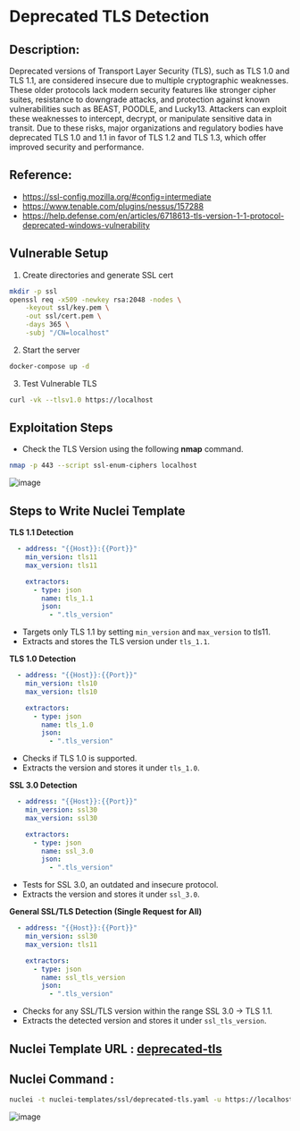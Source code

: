 # Deprecated TLS Detection

## Description:
Deprecated versions of Transport Layer Security (TLS), such as TLS 1.0 and TLS 1.1, are considered insecure due to multiple cryptographic weaknesses. These older protocols lack modern security features like stronger cipher suites, resistance to downgrade attacks, and protection against known vulnerabilities such as BEAST, POODLE, and Lucky13. Attackers can exploit these weaknesses to intercept, decrypt, or manipulate sensitive data in transit. Due to these risks, major organizations and regulatory bodies have deprecated TLS 1.0 and 1.1 in favor of TLS 1.2 and TLS 1.3, which offer improved security and performance.

## Reference:
- https://ssl-config.mozilla.org/#config=intermediate
- https://www.tenable.com/plugins/nessus/157288
- https://help.defense.com/en/articles/6718613-tls-version-1-1-protocol-deprecated-windows-vulnerability

## Vulnerable Setup

1. Create directories and generate SSL cert

```bash
mkdir -p ssl
openssl req -x509 -newkey rsa:2048 -nodes \
    -keyout ssl/key.pem \
    -out ssl/cert.pem \
    -days 365 \
    -subj "/CN=localhost"
```

2. Start the server

```bash
docker-compose up -d
```

3. Test Vulnerable TLS

```bash
curl -vk --tlsv1.0 https://localhost
```

## Exploitation Steps

- Check the TLS Version using the following **nmap** command.

```bash
nmap -p 443 --script ssl-enum-ciphers localhost
```

![image](https://github.com/user-attachments/assets/fd45e3ea-8389-4de1-8d5f-b3d7ff270310)

## Steps to Write Nuclei Template

**TLS 1.1 Detection**

```yaml
  - address: "{{Host}}:{{Port}}"
    min_version: tls11
    max_version: tls11

    extractors:
      - type: json
        name: tls_1.1
        json:
          - ".tls_version"
```

- Targets only TLS 1.1 by setting `min_version` and `max_version` to tls11.
- Extracts and stores the TLS version under `tls_1.1`.

**TLS 1.0 Detection**

```yaml
  - address: "{{Host}}:{{Port}}"
    min_version: tls10
    max_version: tls10

    extractors:
      - type: json
        name: tls_1.0
        json:
          - ".tls_version"
```

- Checks if TLS 1.0 is supported.
- Extracts the version and stores it under `tls_1.0`.

**SSL 3.0 Detection**

```yaml
  - address: "{{Host}}:{{Port}}"
    min_version: ssl30
    max_version: ssl30

    extractors:
      - type: json
        name: ssl_3.0
        json:
          - ".tls_version"
```

- Tests for SSL 3.0, an outdated and insecure protocol.
- Extracts the version and stores it under `ssl_3.0`.

**General SSL/TLS Detection (Single Request for All)**

```yaml
  - address: "{{Host}}:{{Port}}"
    min_version: ssl30
    max_version: tls11

    extractors:
      - type: json
        name: ssl_tls_version
        json:
          - ".tls_version"
```

- Checks for any SSL/TLS version within the range SSL 3.0 → TLS 1.1.
- Extracts the detected version and stores it under `ssl_tls_version`.

## Nuclei Template URL : [deprecated-tls](https://github.com/projectdiscovery/nuclei-templates/blob/main/ssl/deprecated-tls.yaml)

## Nuclei Command :

```bash
nuclei -t nuclei-templates/ssl/deprecated-tls.yaml -u https://localhost -vv
```

![image](https://github.com/user-attachments/assets/049ed4ac-1502-4b5c-9f91-b0c9763f0f58)

